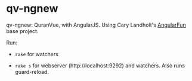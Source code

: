 # qv-ngnew

qv-ngnew: QuranVue, with AngularJS. Using Cary Landholt's [AngularFun](https://github.com/CaryLandholt/AngularFun) base project.

Run:

- `rake` for watchers

- `rake s` for webserver (http://localhost:9292) and watchers. Also runs guard-reload.